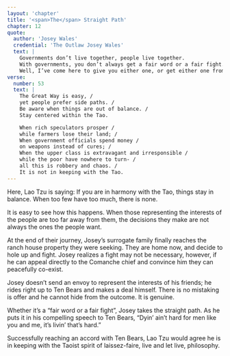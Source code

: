 ```yaml
---
layout: 'chapter'
title: '<span>The</span> Straight Path'
chapter: 12
quote:
  author: 'Josey Wales'
  credential: 'The Outlaw Josey Wales'
  text: |
    Governments don’t live together, people live together.
    With governments, you don’t always get a fair word or a fair fight.
    Well, I’ve come here to give you either one, or get either one from you.
verse:
  number: 53
  text: |
    The Great Way is easy, /
    yet people prefer side paths. /
    Be aware when things are out of balance. /
    Stay centered within the Tao.

    When rich speculators prosper /
    while farmers lose their land; /
    When government officials spend money /
    on weapons instead of cures; /
    When the upper class is extravagant and irresponsible /
    while the poor have nowhere to turn- /
    all this is robbery and chaos. /
    It is not in keeping with the Tao.
---
```


Here, Lao Tzu is saying: If you are in harmony with the Tao,
things stay in balance. When too few have too much, there is none.

It is easy to see how this happens.
When those representing the interests of the people are too far away from them,
the decisions they make are not always the ones the people want.

At the end of their journey,
Josey’s surrogate family finally reaches the ranch house property
they were seeking. They are home now, and decide to hole up and fight.
Josey realizes a fight may not be necessary, however,
if he can appeal directly to the Comanche chief and convince him
they can peacefully co-exist.

Josey doesn’t send an envoy to represent the interests of his friends;
he rides right up to Ten Bears and makes a deal himself.
There is no mistaking is offer and he cannot hide from the outcome.
It is genuine.

Whether it’s a “fair word or a fair fight”, Josey takes the straight path.
As he puts it in his compelling speech to Ten Bears,
“Dyin’ ain’t hard for men like you and me, it’s livin’ that’s hard.”

Successfully reaching an accord with Ten Bears,
Lao Tzu would agree he is in keeping with the Taoist spirit of laissez-faire,
live and let live, philosophy.
